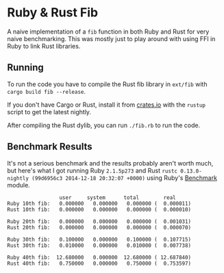 # Ruby & Rust Fib

A naive implementation of a `fib` function in both Ruby and Rust for very naive
benchmarking. This was mostly just to play around with using FFI in Ruby to link
Rust libraries.

## Running

To run the code you have to compile the Rust fib library in `ext/fib` with
`cargo build fib --release`.

If you don't have Cargo or Rust, install it from
[crates.io](https://crates.io/install) with the `rustup` script to get the
latest nightly.

After compiling the Rust dylib, you can run `./fib.rb` to run the code.


## Benchmark Results

It's not a serious benchmark and the results probably aren't worth much, but
here's what I got running Ruby `2.1.5p273` and Rust `rustc 0.13.0-nightly
(99d6956c3 2014-12-18 20:32:07 +0000)` using Ruby's
[Benchmark](http://www.ruby-doc.org/stdlib-1.9.3/libdoc/benchmark/rdoc/Benchmark.html)
module.


```
                 user     system      total        real
Ruby 10th fib:   0.000000   0.000000   0.000000 (  0.000011)
Rust 10th fib:   0.000000   0.000000   0.000000 (  0.000010)

Ruby 20th fib:   0.000000   0.000000   0.000000 (  0.001031)
Rust 20th fib:   0.000000   0.000000   0.000000 (  0.000070)

Ruby 30th fib:   0.100000   0.000000   0.100000 (  0.107715)
Rust 30th fib:   0.010000   0.000000   0.010000 (  0.007738)

Ruby 40th fib:  12.680000   0.000000  12.680000 ( 12.687840)
Rust 40th fib:   0.750000   0.000000   0.750000 (  0.753597)
```
